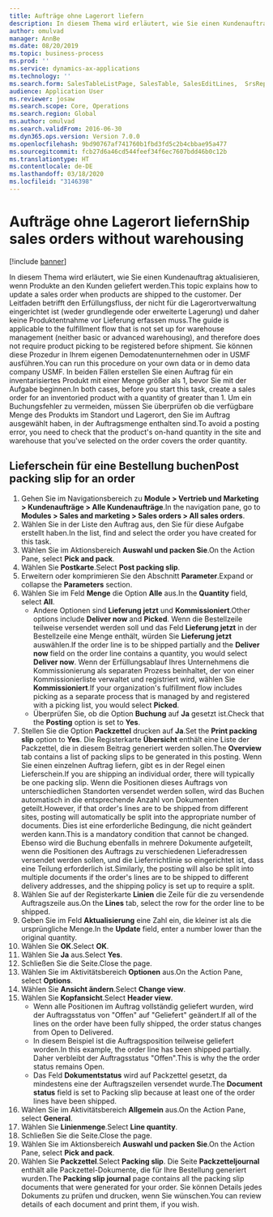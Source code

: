 ```yaml
---
title: Aufträge ohne Lagerort liefern
description: In diesem Thema wird erläutert, wie Sie einen Kundenauftrag aktualisieren, wenn Produkte an den Kunden geliefert werden.
author: omulvad
manager: AnnBe
ms.date: 08/20/2019
ms.topic: business-process
ms.prod: ''
ms.service: dynamics-ax-applications
ms.technology: ''
ms.search.form: SalesTableListPage, SalesTable, SalesEditLines,  SrsReportViewerForm, SalesTableLineQuantity, CustPackingSlipJournal
audience: Application User
ms.reviewer: josaw
ms.search.scope: Core, Operations
ms.search.region: Global
ms.author: omulvad
ms.search.validFrom: 2016-06-30
ms.dyn365.ops.version: Version 7.0.0
ms.openlocfilehash: 9bd90767af741760b1fbd3fd5c2b4cbbae95a477
ms.sourcegitcommit: fcb27d6a46cd544feef34f6ec7607bdd46b0c12b
ms.translationtype: HT
ms.contentlocale: de-DE
ms.lasthandoff: 03/18/2020
ms.locfileid: "3146398"
---
```

# <a name="ship-sales-orders-without-warehousing"></a><span data-ttu-id="2a117-103">Aufträge ohne Lagerort liefern</span><span class="sxs-lookup"><span data-stu-id="2a117-103">Ship sales orders without warehousing</span></span>

[!include [banner](../../includes/banner.md)]

<span data-ttu-id="2a117-104">In diesem Thema wird erläutert, wie Sie einen Kundenauftrag aktualisieren, wenn Produkte an den Kunden geliefert werden.</span><span class="sxs-lookup"><span data-stu-id="2a117-104">This topic explains how to update a sales order when products are shipped to the customer.</span></span> <span data-ttu-id="2a117-105">Der Leitfaden betrifft den Erfüllungsfluss, der nicht für die Lagerortverwaltung eingerichtet ist (weder grundlegende oder erweiterte Lagerung) und daher keine Produktentnahme vor Lieferung erfassen muss.</span><span class="sxs-lookup"><span data-stu-id="2a117-105">The guide is applicable to the fulfillment flow that is not set up for warehouse management (neither basic or advanced warehousing), and therefore does not require product picking to be registered before shipment.</span></span> <span data-ttu-id="2a117-106">Sie können diese Prozedur in Ihrem eigenen Demodatenunternehmen oder in USMF ausführen.</span><span class="sxs-lookup"><span data-stu-id="2a117-106">You can run this procedure on your own data or in demo data company USMF.</span></span> <span data-ttu-id="2a117-107">In beiden Fällen erstellen Sie einen Auftrag für ein inventarisiertes Produkt mit einer Menge größer als 1, bevor Sie mit der Aufgabe beginnen.</span><span class="sxs-lookup"><span data-stu-id="2a117-107">In both cases, before you start this task, create a sales order for an inventoried product with a quantity of greater than 1.</span></span> <span data-ttu-id="2a117-108">Um ein Buchungsfehler zu vermeiden, müssen Sie überprüfen ob die verfügbare Menge des Produkts im Standort und Lagerort, den Sie im Auftrag ausgewählt haben, in der Auftragsmenge enthalten sind.</span><span class="sxs-lookup"><span data-stu-id="2a117-108">To avoid a posting error, you need to check that the product's on-hand quantity in the site and warehouse that you've selected on the order covers the order quantity.</span></span>

## <a name="post-packing-slip-for-an-order"></a><span data-ttu-id="2a117-109">Lieferschein für eine Bestellung buchen</span><span class="sxs-lookup"><span data-stu-id="2a117-109">Post packing slip for an order</span></span>
1. <span data-ttu-id="2a117-110">Gehen Sie im Navigationsbereich zu **Module > Vertrieb und Marketing > Kundenaufträge > Alle Kundenaufträge**.</span><span class="sxs-lookup"><span data-stu-id="2a117-110">In the navigation pane, go to **Modules > Sales and marketing > Sales orders > All sales orders**.</span></span>
2. <span data-ttu-id="2a117-111">Wählen Sie in der Liste den Auftrag aus, den Sie für diese Aufgabe erstellt haben.</span><span class="sxs-lookup"><span data-stu-id="2a117-111">In the list, find and select the order you have created for this task.</span></span>
3. <span data-ttu-id="2a117-112">Wählen Sie im Aktionsbereich **Auswahl und packen Sie**.</span><span class="sxs-lookup"><span data-stu-id="2a117-112">On the Action Pane, select **Pick and pack**.</span></span>
4. <span data-ttu-id="2a117-113">Wählen Sie **Postkarte**.</span><span class="sxs-lookup"><span data-stu-id="2a117-113">Select **Post packing slip**.</span></span>
5. <span data-ttu-id="2a117-114">Erweitern oder komprimieren Sie den Abschnitt **Parameter**.</span><span class="sxs-lookup"><span data-stu-id="2a117-114">Expand or collapse the **Parameters** section.</span></span>
6. <span data-ttu-id="2a117-115">Wählen Sie im Feld **Menge** die Option **Alle** aus.</span><span class="sxs-lookup"><span data-stu-id="2a117-115">In the **Quantity** field, select **All**.</span></span>
    - <span data-ttu-id="2a117-116">Andere Optionen sind **Lieferung jetzt** und **Kommissioniert**.</span><span class="sxs-lookup"><span data-stu-id="2a117-116">Other options include **Deliver now** and **Picked**.</span></span> <span data-ttu-id="2a117-117">Wenn die Bestellzeile teilweise versendet werden soll und das Feld **Lieferung jetzt** in der Bestellzeile eine Menge enthält, würden Sie **Lieferung jetzt** auswählen.</span><span class="sxs-lookup"><span data-stu-id="2a117-117">If the order line is to be shipped partially and the **Deliver now** field on the order line contains a quantity, you would select **Deliver now**.</span></span> <span data-ttu-id="2a117-118">Wenn der Erfüllungsablauf Ihres Unternehmens die Kommissionierung als separaten Prozess beinhaltet, der von einer Kommissionierliste verwaltet und registriert wird, wählen Sie **Kommissioniert**.</span><span class="sxs-lookup"><span data-stu-id="2a117-118">If your organization's fulfillment flow includes picking as a separate process that is managed by and registered with a picking list, you would select **Picked**.</span></span>  
    - <span data-ttu-id="2a117-119">Überprüfen Sie, ob die Option **Buchung** auf **Ja** gesetzt ist.</span><span class="sxs-lookup"><span data-stu-id="2a117-119">Check that the **Posting** option is set to **Yes**.</span></span>  
7. <span data-ttu-id="2a117-120">Stellen Sie die Option **Packzettel** drucken auf **Ja**.</span><span class="sxs-lookup"><span data-stu-id="2a117-120">Set the **Print packing slip** option to **Yes**.</span></span> <span data-ttu-id="2a117-121">Die Registerkarte **Übersicht** enthält eine Liste der Packzettel, die in diesem Beitrag generiert werden sollen.</span><span class="sxs-lookup"><span data-stu-id="2a117-121">The **Overview** tab contains a list of packing slips to be generated in this posting.</span></span> <span data-ttu-id="2a117-122">Wenn Sie einen einzelnen Auftrag liefern, gibt es in der Regel einen Lieferschein.</span><span class="sxs-lookup"><span data-stu-id="2a117-122">If you are shipping an individual order, there will typically be one packing slip.</span></span> <span data-ttu-id="2a117-123">Wenn die Positionen dieses Auftrags von unterschiedlichen Standorten versendet werden sollen, wird das Buchen automatisch in die entsprechende Anzahl von Dokumenten geteilt.</span><span class="sxs-lookup"><span data-stu-id="2a117-123">However, if that order's lines are to be shipped from different sites, posting will automatically be split into the appropriate number of documents.</span></span> <span data-ttu-id="2a117-124">Dies ist eine erforderliche Bedingung, die nicht geändert werden kann.</span><span class="sxs-lookup"><span data-stu-id="2a117-124">This is a mandatory condition that cannot be changed.</span></span> <span data-ttu-id="2a117-125">Ebenso wird die Buchung ebenfalls in mehrere Dokumente aufgeteilt, wenn die Positionen des Auftrags zu verschiedenen Lieferadressen versendet werden sollen, und die Lieferrichtlinie so eingerichtet ist, dass eine Teilung erforderlich ist.</span><span class="sxs-lookup"><span data-stu-id="2a117-125">Similarly, the posting will also be split into multiple documents if the order's lines are to be shipped to different delivery addresses, and the shipping policy is set up to require a split.</span></span>  
8. <span data-ttu-id="2a117-126">Wählen Sie auf der Registerkarte **Linien** die Zeile für die zu versendende Auftragszeile aus.</span><span class="sxs-lookup"><span data-stu-id="2a117-126">On the **Lines** tab, select the row for the order line to be shipped.</span></span>
9. <span data-ttu-id="2a117-127">Geben Sie im Feld **Aktualisierung** eine Zahl ein, die kleiner ist als die ursprüngliche Menge.</span><span class="sxs-lookup"><span data-stu-id="2a117-127">In the **Update** field, enter a number lower than the original quantity.</span></span>
10. <span data-ttu-id="2a117-128">Wählen Sie **OK**.</span><span class="sxs-lookup"><span data-stu-id="2a117-128">Select **OK**.</span></span>
11. <span data-ttu-id="2a117-129">Wählen Sie **Ja** aus.</span><span class="sxs-lookup"><span data-stu-id="2a117-129">Select **Yes**.</span></span>
12. <span data-ttu-id="2a117-130">Schließen Sie die Seite.</span><span class="sxs-lookup"><span data-stu-id="2a117-130">Close the page.</span></span>
13. <span data-ttu-id="2a117-131">Wählen Sie im Aktivitätsbereich **Optionen** aus.</span><span class="sxs-lookup"><span data-stu-id="2a117-131">On the Action Pane, select **Options**.</span></span>
14. <span data-ttu-id="2a117-132">Wählen Sie **Ansicht ändern**.</span><span class="sxs-lookup"><span data-stu-id="2a117-132">Select **Change view**.</span></span>
15. <span data-ttu-id="2a117-133">Wählen Sie **Kopfansicht**.</span><span class="sxs-lookup"><span data-stu-id="2a117-133">Select **Header view**.</span></span>
    - <span data-ttu-id="2a117-134">Wenn alle Positionen im Auftrag vollständig geliefert wurden, wird der Auftragsstatus von "Offen" auf "Geliefert" geändert.</span><span class="sxs-lookup"><span data-stu-id="2a117-134">If all of the lines on the order have been fully shipped, the order status changes from Open to Delivered.</span></span>  
    - <span data-ttu-id="2a117-135">In diesem Beispiel ist die Auftragsposition teilweise geliefert worden.</span><span class="sxs-lookup"><span data-stu-id="2a117-135">In this example, the order line has been shipped partially.</span></span> <span data-ttu-id="2a117-136">Daher verbleibt der Auftragsstatus "Offen".</span><span class="sxs-lookup"><span data-stu-id="2a117-136">This is why the the order status remains Open.</span></span>     
    - <span data-ttu-id="2a117-137">Das Feld **Dokumentstatus** wird auf Packzettel gesetzt, da mindestens eine der Auftragszeilen versendet wurde.</span><span class="sxs-lookup"><span data-stu-id="2a117-137">The **Document status** field is set to Packing slip because at least one of the order lines have been shipped.</span></span>  
16. <span data-ttu-id="2a117-138">Wählen Sie im Aktivitätsbereich **Allgemein** aus.</span><span class="sxs-lookup"><span data-stu-id="2a117-138">On the Action Pane, select **General**.</span></span>
17. <span data-ttu-id="2a117-139">Wählen Sie **Linienmenge**.</span><span class="sxs-lookup"><span data-stu-id="2a117-139">Select **Line quantity**.</span></span>
18. <span data-ttu-id="2a117-140">Schließen Sie die Seite.</span><span class="sxs-lookup"><span data-stu-id="2a117-140">Close the page.</span></span>
19. <span data-ttu-id="2a117-141">Wählen Sie im Aktionsbereich **Auswahl und packen Sie**.</span><span class="sxs-lookup"><span data-stu-id="2a117-141">On the Action Pane, select **Pick and pack**.</span></span>
20. <span data-ttu-id="2a117-142">Wählen Sie **Packzettel**.</span><span class="sxs-lookup"><span data-stu-id="2a117-142">Select **Packing slip**.</span></span> <span data-ttu-id="2a117-143">Die Seite **Packzetteljournal** enthält alle Packzettel-Dokumente, die für Ihre Bestellung generiert wurden.</span><span class="sxs-lookup"><span data-stu-id="2a117-143">The **Packing slip journal** page contains all the packing slip documents that were generated for your order.</span></span> <span data-ttu-id="2a117-144">Sie können Details jedes Dokuments zu prüfen und drucken, wenn Sie wünschen.</span><span class="sxs-lookup"><span data-stu-id="2a117-144">You can review details of each document and print them, if you wish.</span></span>  

